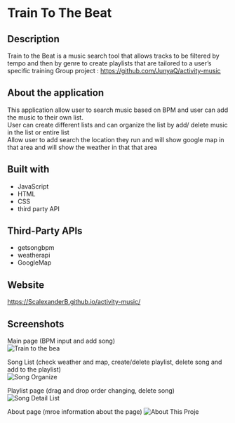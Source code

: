 # Train To The Beat

## Description

Train to the Beat is a music search tool that allows tracks to be filtered by tempo and then by genre 
to create playlists that are tailored to a user’s specific training
Group project : https://github.com/JunyaQ/activity-music

## About the application 
This application allow user to search music based on BPM and user can add the music to their own list. <br/>
User can create different lists and can organize the list by add/ delete music in the list or entire list <br/>
Allow user to add search the location they run and will show google map in that area and will show the weather in that that area

## Built with

* JavaScript
* HTML
* CSS
* third party API 

## Third-Party APIs
* getsongbpm
* weatherapi
* GoogleMap

## Website
https://ScalexanderB.github.io/activity-music/

## Screenshots
Main page (BPM input and add song)<br/>
![Train to the bea](https://user-images.githubusercontent.com/39717428/136639037-129d7805-8c19-4066-b4cb-97d6c14251e7.png)<br/>

Song List (check weather and map, create/delete playlist, delete song and add to the playlist)<br/>
![Song Organize](https://user-images.githubusercontent.com/39717428/136639044-b2edde0e-7720-4d90-b0b9-d4a61d7f7fc3.png)<br/>

Playlist page (drag and drop order changing, delete song)
![Song Detail List](https://user-images.githubusercontent.com/39717428/136639040-adeb1520-6538-419b-a88e-5ddada48b829.png)<br/>

About page (mroe information about the page)
![About This Proje](https://user-images.githubusercontent.com/39717428/136639338-14431851-fb1b-4506-94f6-10d533b45325.png)
 
